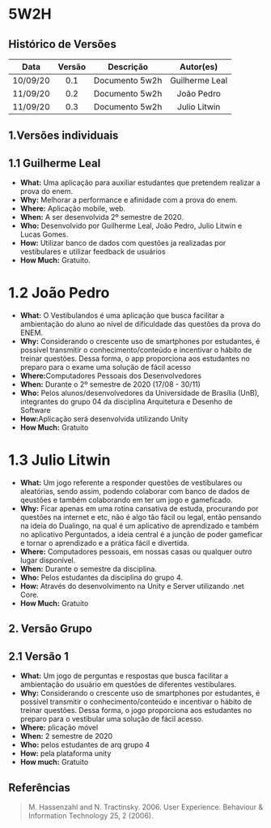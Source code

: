 # 5W2H

## Histórico de Versões

|   Data   | Versão |           Descrição           |             Autor(es)              |
|:--------:|:------:|:-----------------------------:|:----------------------------------:|
| 10/09/20 |  0.1   |    Documento 5w2h    |           Guilherme Leal|
| 11/09/20 |  0.2   |    Documento 5w2h    |           João Pedro|
| 11/09/20 |  0.3   |    Documento 5w2h    |           Julio Litwin|

## 1.Versões individuais

## 1.1 Guilherme Leal

<ul>
        <li><b>What:</b> Uma aplicação para auxiliar estudantes que pretendem realizar a prova do enem.</li>
        <li><b>Why:</b> Melhorar a performance e afinidade com a prova do enem.</li>
        <li><b>Where:</b> Aplicação mobile, web.</li>
        <li><b>When:</b> A ser desenvolvida 2º semestre de 2020.</li>
        <li><b>Who:</b> Desenvolvido por Guilherme Leal, João Pedro, Julio Litwin e Lucas Gomes.</li>
        <li><b>How:</b> Utilizar banco de dados com questões ja realizadas por vestibulares e utilizar feedback de usuários </li>
        <li><b>How Much:</b> Gratuito.</li>
</ul>

# 1.2 João Pedro
<ul>
        <li><b>What:</b> O Vestibulandos é uma aplicação que busca facilitar a ambientação do aluno ao nível de dificuldade das questões da prova do ENEM.</li>
        <li><b>Why:</b> Considerando o crescente uso de smartphones por estudantes, é possível transmitir o conhecimento/conteúdo e incentivar o hábito de treinar questões. Dessa forma, o app proporciona aos estudantes no preparo para o exame uma solução de fácil acesso</li>
        <li><b>Where:</b>Computadores Pessoais dos Desenvolvedores</li>
        <li><b>When:</b> Durante o 2º semestre de 2020 (17/08 - 30/11)  </li>
        <li><b>Who:</b> Pelos alunos/desenvolvedores da Universidade de Brasília (UnB), integrantes do grupo 04 da disciplina Arquitetura e Desenho de Software </li>
        <li><b>How:</b>Aplicação será desenvolvida utilizando Unity</li>
        <li><b>How Much:</b> Gratuito</li>
</ul>

# 1.3 Julio Litwin
<ul>
        <li><b>What:</b> Um jogo referente a responder questões de vestibulares ou aleatórias, sendo assim, podendo colaborar com banco de dados de qeustões e também colaborando em ter um jogo e gameficado.</li>
        <li><b>Why:</b> Ficar apenas em uma rotina cansativa de estuda, procurando por questões na internet e etc, não é algo tão fácil ou legal, então pensando na ideia do Dualingo, na qual é um aplicativo de aprendizado e também no aplicativo Perguntados, a ideia central é a junção de poder gameficar e tornar o aprendizado e a prática fácil e divertida.</li>
        <li><b>Where:</b> Computadores pessoais, em nossas casas ou qualquer outro lugar disponível.</li>
        <li><b>When:</b> Durante o semestre da disciplina. </li>
        <li><b>Who:</b> Pelos estudantes da disciplina do grupo 4. </li>
        <li><b>How:</b> Através do desenvolvimento na Unity e Server utilizando .net Core.</li>
        <li><b>How Much:</b> Gratuito</li>
</ul>

## 2. Versão Grupo

## 2.1 Versão 1
<ul>
        <li><b>What:</b> Um jogo de perguntas e respostas que busca facilitar a ambientação do usuário em questões de diferentes vestibulares.
        <li><b>Why:</b> Considerando o crescente uso de smartphones por estudantes, é possível transmitir o conhecimento/conteúdo e incentivar o hábito de treinar questões. Dessa forma, o jogo proporciona aos estudantes no preparo para o vestibular uma solução de fácil acesso.</li>
        <li><b>Where:</b> plicação móvel</li>
        <li><b>When:</b> 2 semestre de 2020</li>
        <li><b>Who:</b> pelos estudantes de arq grupo 4</li>
        <li><b>How:</b>  pela plataforma unity</li>
        <li><b>How much:</b> Gratuito</li>
</ul>

## Referências

>M. Hassenzahl and N. Tractinsky. 2006. User Experience. Behaviour & Information Technology 25, 2 (2006).
